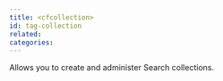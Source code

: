 ```yaml
---
title: <cfcollection>
id: tag-collection
related:
categories:
---
```


Allows you to create and administer Search collections. 